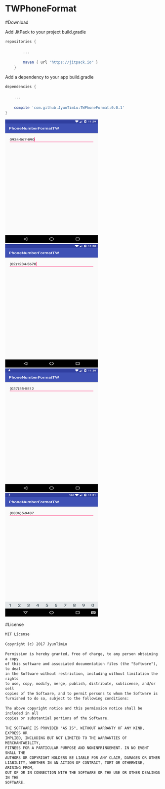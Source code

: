 # TWPhoneFormat

#Download

Add JitPack to your project build.gradle
```groovy
repositories {

        ...

        maven { url "https://jitpack.io" }
    }
```

Add a dependency to your app build.gradle
```groovy
dependencies {

    ...
    
    compile 'com.github.JyunTimLu:TWPhoneFormat:0.0.1'
}
```
<img src="https://raw.githubusercontent.com/JyunTimLu/TWPhoneFormat/master/screenshots/device-2017-02-08-002949.png" width="300" height="400" />
<img src="https://raw.githubusercontent.com/JyunTimLu/TWPhoneFormat/master/screenshots/device-2017-02-08-003030.png" width="300" height="400" />
<img src="https://raw.githubusercontent.com/JyunTimLu/TWPhoneFormat/master/screenshots/device-2017-02-08-003047.png" width="300" height="400" />
<img src="https://raw.githubusercontent.com/JyunTimLu/TWPhoneFormat/master/screenshots/device-2017-02-08-003131.png" width="300" height="400" />

#License
```
MIT License

Copyright (c) 2017 JyunTimLu

Permission is hereby granted, free of charge, to any person obtaining a copy
of this software and associated documentation files (the "Software"), to deal
in the Software without restriction, including without limitation the rights
to use, copy, modify, merge, publish, distribute, sublicense, and/or sell
copies of the Software, and to permit persons to whom the Software is
furnished to do so, subject to the following conditions:

The above copyright notice and this permission notice shall be included in all
copies or substantial portions of the Software.

THE SOFTWARE IS PROVIDED "AS IS", WITHOUT WARRANTY OF ANY KIND, EXPRESS OR
IMPLIED, INCLUDING BUT NOT LIMITED TO THE WARRANTIES OF MERCHANTABILITY,
FITNESS FOR A PARTICULAR PURPOSE AND NONINFRINGEMENT. IN NO EVENT SHALL THE
AUTHORS OR COPYRIGHT HOLDERS BE LIABLE FOR ANY CLAIM, DAMAGES OR OTHER
LIABILITY, WHETHER IN AN ACTION OF CONTRACT, TORT OR OTHERWISE, ARISING FROM,
OUT OF OR IN CONNECTION WITH THE SOFTWARE OR THE USE OR OTHER DEALINGS IN THE
SOFTWARE.
```
